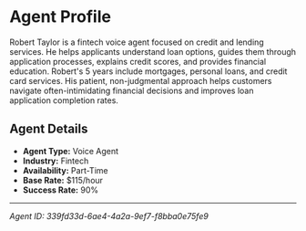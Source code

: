 # Agent Profile

Robert Taylor is a fintech voice agent focused on credit and lending services. He helps applicants understand loan options, guides them through application processes, explains credit scores, and provides financial education. Robert's 5 years include mortgages, personal loans, and credit card services. His patient, non-judgmental approach helps customers navigate often-intimidating financial decisions and improves loan application completion rates.

## Agent Details

- **Agent Type:** Voice Agent
- **Industry:** Fintech
- **Availability:** Part-Time
- **Base Rate:** $115/hour
- **Success Rate:** 90%

---

*Agent ID: 339fd33d-6ae4-4a2a-9ef7-f8bba0e75fe9*
